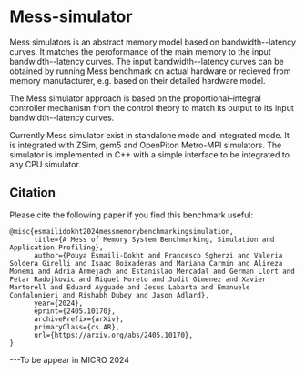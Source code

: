 # Mess-simulator

Mess simulators is an abstract memory model based on bandwidth--latency curves. It matches the peroformance of the main memory to the input bandwidth--latency curves. The input bandwidth--latency curves can be obtained by running Mess benchmark on actual hardware or recieved from memory manufacturer, e.g. based on their detailed hardware model. 

The Mess simulator approach is based on the proportional–integral controller mechanism from the control theory to match its output to its input bandwidth--latency curves. 

Currently Mess simulator exist in standalone mode and integrated mode. It is integrated with ZSim, gem5 and OpenPiton Metro-MPI simulators. The simulator is implemented in C++ with a simple interface to be integrated to any CPU simulator. 
 

## Citation

Please cite the following paper if you find this benchmark useful:

```
@misc{esmailidokht2024messmemorybenchmarkingsimulation,
      title={A Mess of Memory System Benchmarking, Simulation and Application Profiling}, 
      author={Pouya Esmaili-Dokht and Francesco Sgherzi and Valeria Soldera Girelli and Isaac Boixaderas and Mariana Carmin and Alireza Monemi and Adria Armejach and Estanislao Mercadal and German Llort and Petar Radojkovic and Miquel Moreto and Judit Gimenez and Xavier Martorell and Eduard Ayguade and Jesus Labarta and Emanuele Confalonieri and Rishabh Dubey and Jason Adlard},
      year={2024},
      eprint={2405.10170},
      archivePrefix={arXiv},
      primaryClass={cs.AR},
      url={https://arxiv.org/abs/2405.10170}, 
}
```

---To be appear in MICRO 2024







